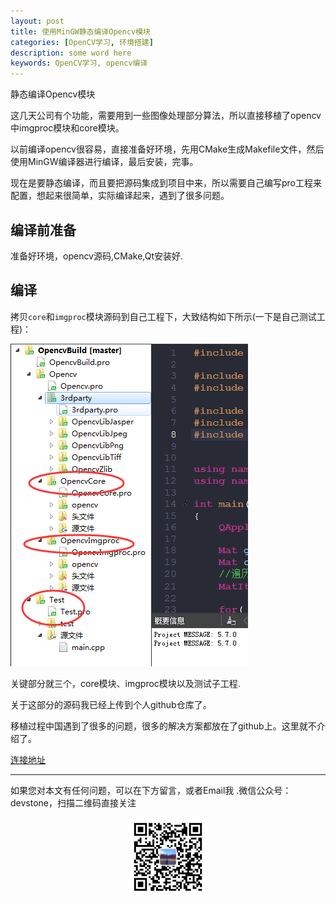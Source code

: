 ```yaml
---
layout: post
title: 使用MinGW静态编译Opencv模块
categories: [OpenCV学习, 环境搭建]
description: some word here
keywords: OpenCV学习, opencv编译
---
```



静态编译Opencv模块

这几天公司有个功能，需要用到一些图像处理部分算法，所以直接移植了opencv中imgproc模块和core模块。

以前编译opencv很容易，直接准备好环境，先用CMake生成Makefile文件，然后使用MinGW编译器进行编译，最后安装，完事。

现在是要静态编译，而且要把源码集成到项目中来，所以需要自己编写pro工程来配置，想起来很简单，实际编译起来，遇到了很多问题。

## 编译前准备

准备好环境，opencv源码,CMake,Qt安装好.

## 编译

拷贝`core`和`imgproc`模块源码到自己工程下，大致结构如下所示(一下是自己测试工程)：

![](/res/img/blog/OpenCV学习/core-imgproc.png)

关键部分就三个，core模块、imgproc模块以及测试子工程.

关于这部分的源码我已经上传到个人github仓库了。

移植过程中国遇到了很多的问题，很多的解决方案都放在了github上。这里就不介绍了。

[连接地址](https://github.com/kevinlq/Opencv-module-build)

---

如果您对本文有任何问题，可以在下方留言，或者Email我 .微信公众号：devstone，扫描二维码直接关注
<center>
<img src="/res/img/blog/qrcode_for_devstone.jpg" width="25%" height="25%" />
</center>